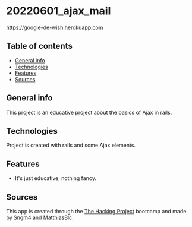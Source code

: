 # 20220601_ajax_mail
https://google-de-wish.herokuapp.com

## Table of contents
* [General info](#general-info)
* [Technologies](#technologies)
* [Features](#features)
* [Sources](#sources)

## General info
This project is an educative project about the basics of Ajax in rails.
	
## Technologies
Project is created with rails and some Ajax elements.
	
## Features
* It's just educative, nothing fancy.

## Sources
This app is created through the [The Hacking Project](https://www.thehackingproject.org) bootcamp and made by [Sngm4](https://github.com/Sngm4) and [MatthiasBlc](https://github.com/MatthiasBlc).
